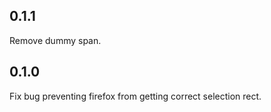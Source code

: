 ## 0.1.1

Remove dummy span.

## 0.1.0

Fix bug preventing firefox from getting correct selection rect.
